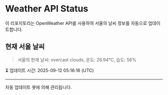 
# Weather API Status

이 리포지토리는 OpenWeather API를 사용하여 서울의 날씨 정보를 자동으로 업데이트합니다.

## 현재 서울 날씨
> 서울의 현재 날씨: overcast clouds, 온도: 26.94°C, 습도: 56%

⏳ 업데이트 시간: 2025-09-12 05:16:16 (UTC)

---
자동 업데이트 봇에 의해 관리됩니다.
